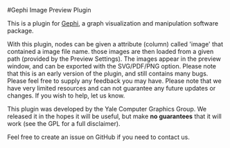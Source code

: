 #Gephi Image Preview Plugin

This is a plugin for [Gephi](https://gephi.org/), a graph visualization and manipulation software package. 

With this plugin, nodes can be given a attribute (column) called 'image' that contained a image file name. those images are then loaded from a given path (provided by the Preview Settings). The images appear in the preview window, and can be exported with the SVG/PDF/PNG option. Please note that this is an early version of the plugin, and still contains many bugs. Please feel free to supply any feedback you may have. Please note that we have very limited resources and can not guarantee any future updates or changes. If you wish to help, let us know. 

This plugin was developed by the Yale Computer Graphics Group. We released it in the hopes it will be useful, but make **no guarantees** that it will work (see the GPL for a full disclaimer). 

Feel free to create an issue on GitHub if you need to contact us. 